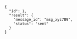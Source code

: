 ```function_output
{
  "id": 1,
  "result": {
    "message_id": "msg_xyz789",
    "status": "sent"
  }
}
```
